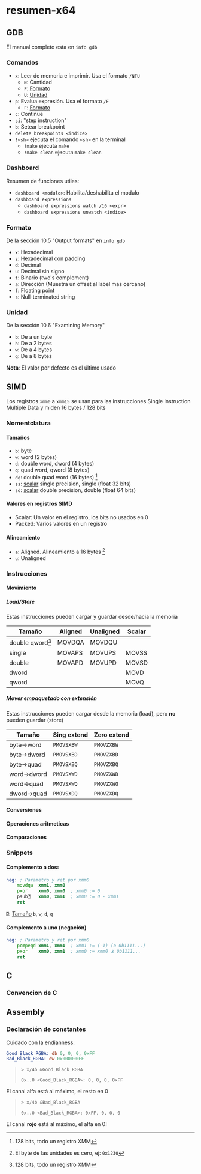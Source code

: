 # resumen-x64

## GDB

El manual completo esta en `info gdb`

### Comandos

- `x`: Leer de memoria e imprimir.  Usa el formato `/NFU`
  - `N`: Cantidad
  - `F`: [Formato](#formato)
  - `U`: [Unidad](#unidad)
- `p`: Evalua expresión. Usa el formato `/F`
  - `F`: [Formato](#formato)
- `c`: Continue
- `si`: "step instruction"
- `b`: Setear breakpoint
- `delete breakpoints <indice>`
- `!<sh>` ejecuta el comando `<sh>` en la terminal
  - `!make` ejecuta `make`
  - `!make clean` ejecuta `make clean`

### Dashboard

Resumen de funciones utiles:
 - `dashboard <modulo>`: Habilita/deshabilita el modulo
 - `dashboard expressions`
   - `dashboard expressions watch /16 <expr>` 
   - `dashboard expressions unwatch <indice>` 

### Formato

De la sección 10.5 "Output formats" en `info gdb`

- `x`: Hexadecimal
- `z`: Hexadecimal con padding
- `d`: Decimal
- `u`: Decimal sin signo
- `t`: Binario (*t*wo's complement)
- `a`: Dirección (Muestra un offset al label mas cercano)
- `f`: Floating point
- `s`: Null-terminated string

### Unidad

De la sección 10.6 "Examining Memory"

- `b`: De a un byte
- `h`: De a 2 bytes
- `w`: De a 4 bytes
- `g`: De a 8 bytes
  
**Nota**: El valor por defecto es el último usado

## SIMD

Los registros `xmm0` a `xmm15` se usan para las instrucciones Single Instruction Multiple Data y miden 16 bytes / 128 bits

### Nomentclatura

#### Tamaños
- `b`: byte
- `w`: word (2 bytes)
- `d`: double word, dword (4 bytes)
- `q`: quad word, qword (8 bytes)
- `dq`: double quad word (16 bytes) [^double-quad-word-size]
- `ss`: [scalar](#valores-en-registros-simd) single precision, single (float 32 bits)
- `sd`: [scalar](#valores-en-registros-simd) double precision, double (float 64 bits)

[^double-quad-word-size]: 128 bits, todo un registro XMM

#### Valores en registros SIMD
- Scalar: Un valor en el registro, los bits no usados en 0
- Packed: Varios valores en un registro

#### Alineamiento
- `a`: Aligned. Alineamiento a 16 bytes [^alineamiento-hint]
- `u`: Unaligned

[^alineamiento-hint]: El byte de las unidades es cero, ej: `0x1230` 

### Instrucciones

#### Movimiento

##### Load/Store

Estas instrucciones pueden cargar y guardar desde/hacia la memoria

| Tamaño                               | Aligned | Unaligned | Scalar |
| ------------------------------------ | ------- | --------- | ------ |
| double qword[^double-quad-word-size] | MOVDQA  | MOVDQU    |        |
| single                               | MOVAPS  | MOVUPS    | MOVSS  |
| double                               | MOVAPD  | MOVUPD    | MOVSD  |
| dword                                |         |           | MOVD   |
| qword                                |         |           | MOVQ   |

##### Mover empaquetado con extensión

Estas instrucciones pueden cargar desde la memoria (load), pero **no** pueden guardar (store)

| Tamaño     | Sing extend | Zero extend |
| ---------- | ----------- | ----------- |
| byte→word  | `PMOVSXBW`  | `PMOVZXBW`  |
| byte→dword | `PMOVSXBD`  | `PMOVZXBD`  |
| byte→quad  | `PMOVSXBQ`  | `PMOVZXBQ`  |
| word→dword | `PMOVSXWD`  | `PMOVZXWD`  |
| word→quad  | `PMOVSXWQ`  | `PMOVZXWQ`  |
| dword→quad | `PMOVSXDQ`  | `PMOVZXDQ`  |


#### Conversiones

#### Operaciones aritmeticas

#### Comparaciones

### Snippets

#### Complemento a dos:

```asm
neg: ; Parametro y ret por xmm0
    movdqa  xmm1, xmm0
    pxor    xmm0, xmm0  ; xmm0 := 0
    psub⍰   xmm0, xmm1  ; xmm0 := 0 - xmm1
    ret
```
`⍰`: [Tamaño](#tamaños) `b`, `w`, `d`, `q`

#### Complemento a uno (negación)

```asm
neg: ; Parametro y ret por xmm0
    pcmpeqd xmm1, xmm1  ; xmm1 := (-1) (o 0b1111...)
    pxor    xmm0, xmm1  ; xmm0 := xmm0 ⊻ 0b1111...
    ret
```

## C

### Convencion de C

## Assembly

### Declaración de constantes

Cuidado con la endianness:
```asm
Good_Black_RGBA: db 0, 0, 0, 0xFF
Bad_Black_RGBA: dw 0x000000FF
```
> `> x/4b &Good_Black_RGBA`
> 
> `0x..0 <Good_Black_RGBA>: 0, 0, 0, 0xFF`

El canal alfa está al máximo, el resto en 0

> `> x/4b &Bad_Black_RGBA`
> 
> `0x..0 <Bad_Black_RGBA>: 0xFF, 0, 0, 0`

El canal **rojo** está al máximo, el alfa en 0!